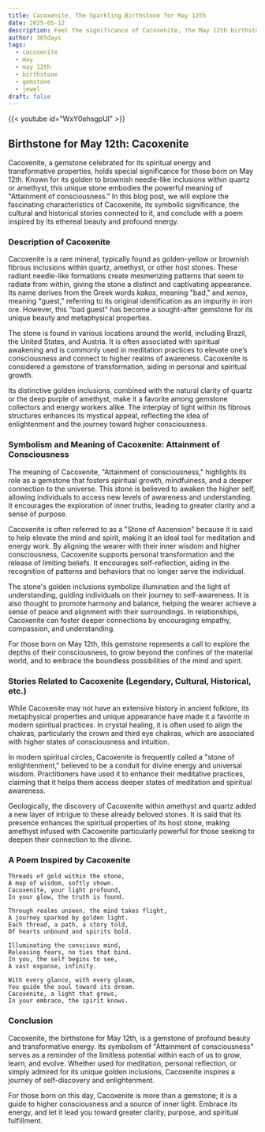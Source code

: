 ```yaml
---
title: Cacoxenite, The Sparkling Birthstone for May 12th
date: 2025-05-12
description: Feel the significance of Cacoxenite, the May 12th birthstone symbolizing Attainment of consciousness. Let its beauty and meaning brighten your day.
author: 365days
tags:
  - cacoxenite
  - may
  - may 12th
  - birthstone
  - gemstone
  - jewel
draft: false
---
```


{{< youtube id="WxY0ehsgpUI" >}}

## Birthstone for May 12th: Cacoxenite

Cacoxenite, a gemstone celebrated for its spiritual energy and transformative properties, holds special significance for those born on May 12th. Known for its golden to brownish needle-like inclusions within quartz or amethyst, this unique stone embodies the powerful meaning of "Attainment of consciousness." In this blog post, we will explore the fascinating characteristics of Cacoxenite, its symbolic significance, the cultural and historical stories connected to it, and conclude with a poem inspired by its ethereal beauty and profound energy.

### Description of Cacoxenite

Cacoxenite is a rare mineral, typically found as golden-yellow or brownish fibrous inclusions within quartz, amethyst, or other host stones. These radiant needle-like formations create mesmerizing patterns that seem to radiate from within, giving the stone a distinct and captivating appearance. Its name derives from the Greek words _kakos_, meaning "bad," and _xenos_, meaning "guest," referring to its original identification as an impurity in iron ore. However, this "bad guest" has become a sought-after gemstone for its unique beauty and metaphysical properties.

The stone is found in various locations around the world, including Brazil, the United States, and Austria. It is often associated with spiritual awakening and is commonly used in meditation practices to elevate one’s consciousness and connect to higher realms of awareness. Cacoxenite is considered a gemstone of transformation, aiding in personal and spiritual growth.

Its distinctive golden inclusions, combined with the natural clarity of quartz or the deep purple of amethyst, make it a favorite among gemstone collectors and energy workers alike. The interplay of light within its fibrous structures enhances its mystical appeal, reflecting the idea of enlightenment and the journey toward higher consciousness.

### Symbolism and Meaning of Cacoxenite: Attainment of Consciousness

The meaning of Cacoxenite, "Attainment of consciousness," highlights its role as a gemstone that fosters spiritual growth, mindfulness, and a deeper connection to the universe. This stone is believed to awaken the higher self, allowing individuals to access new levels of awareness and understanding. It encourages the exploration of inner truths, leading to greater clarity and a sense of purpose.

Cacoxenite is often referred to as a "Stone of Ascension" because it is said to help elevate the mind and spirit, making it an ideal tool for meditation and energy work. By aligning the wearer with their inner wisdom and higher consciousness, Cacoxenite supports personal transformation and the release of limiting beliefs. It encourages self-reflection, aiding in the recognition of patterns and behaviors that no longer serve the individual.

The stone's golden inclusions symbolize illumination and the light of understanding, guiding individuals on their journey to self-awareness. It is also thought to promote harmony and balance, helping the wearer achieve a sense of peace and alignment with their surroundings. In relationships, Cacoxenite can foster deeper connections by encouraging empathy, compassion, and understanding.

For those born on May 12th, this gemstone represents a call to explore the depths of their consciousness, to grow beyond the confines of the material world, and to embrace the boundless possibilities of the mind and spirit.

### Stories Related to Cacoxenite (Legendary, Cultural, Historical, etc.)

While Cacoxenite may not have an extensive history in ancient folklore, its metaphysical properties and unique appearance have made it a favorite in modern spiritual practices. In crystal healing, it is often used to align the chakras, particularly the crown and third eye chakras, which are associated with higher states of consciousness and intuition.

In modern spiritual circles, Cacoxenite is frequently called a "stone of enlightenment," believed to be a conduit for divine energy and universal wisdom. Practitioners have used it to enhance their meditative practices, claiming that it helps them access deeper states of meditation and spiritual awareness.

Geologically, the discovery of Cacoxenite within amethyst and quartz added a new layer of intrigue to these already beloved stones. It is said that its presence enhances the spiritual properties of its host stone, making amethyst infused with Cacoxenite particularly powerful for those seeking to deepen their connection to the divine.

### A Poem Inspired by Cacoxenite

```
Threads of gold within the stone,  
A map of wisdom, softly shown.  
Cacoxenite, your light profound,  
In your glow, the truth is found.  

Through realms unseen, the mind takes flight,  
A journey sparked by golden light.  
Each thread, a path, a story told,  
Of hearts unbound and spirits bold.  

Illuminating the conscious mind,  
Releasing fears, no ties that bind.  
In you, the self begins to see,  
A vast expanse, infinity.  

With every glance, with every gleam,  
You guide the soul toward its dream.  
Cacoxenite, a light that grows,  
In your embrace, the spirit knows.  
```

### Conclusion

Cacoxenite, the birthstone for May 12th, is a gemstone of profound beauty and transformative energy. Its symbolism of "Attainment of consciousness" serves as a reminder of the limitless potential within each of us to grow, learn, and evolve. Whether used for meditation, personal reflection, or simply admired for its unique golden inclusions, Cacoxenite inspires a journey of self-discovery and enlightenment.

For those born on this day, Cacoxenite is more than a gemstone; it is a guide to higher consciousness and a source of inner light. Embrace its energy, and let it lead you toward greater clarity, purpose, and spiritual fulfillment.